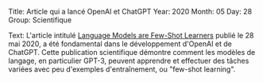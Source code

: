 Title: Article qui a lancé OpenAI et ChatGPT
Year: 2020
Month: 05
Day: 28
Group: Scientifique

Text: L'article intitulé <a href="https://arxiv.org/abs/2005.14165" target="_blank">Language Models are Few-Shot Learners</a> publié le 28 mai 2020, a été fondamental dans le développement d'OpenAI et de ChatGPT. Cette publication scientifique démontre comment les modèles de langage, en particulier GPT-3, peuvent apprendre et effectuer des tâches variées avec peu d'exemples d'entraînement, ou "few-shot learning". 
